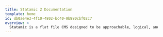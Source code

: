```yaml
---
title: Statamic 2 Documentation
template: home
id: db0ae4e3-4f10-4802-bc40-0b880cbf02c7
overview: >
  Statamic is a flat file CMS designed to be approachable, logical, and easy-to-use by developers and clients alike. Whether you're looking to stand up a simple blog, or build a large community site, these docs should help you get there.
---
```

